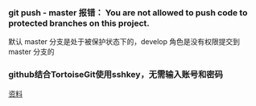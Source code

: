### git push - master 报错： You are not allowed to push code to protected branches on this project.

  默认 master 分支是处于被保护状态下的，develop 角色是没有权限提交到 master 分支的

### github结合TortoiseGit使用sshkey，无需输入账号和密码

[资料](https://www.cnblogs.com/chucklu/p/4056499.html)

